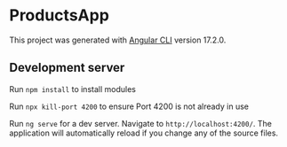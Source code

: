# ProductsApp

This project was generated with [Angular CLI](https://github.com/angular/angular-cli) version 17.2.0.

## Development server
Run `npm install` to install modules

Run `npx kill-port 4200` to ensure Port 4200 is not already in use

Run `ng serve` for a dev server. Navigate to `http://localhost:4200/`. The application will automatically reload if you change any of the source files.


